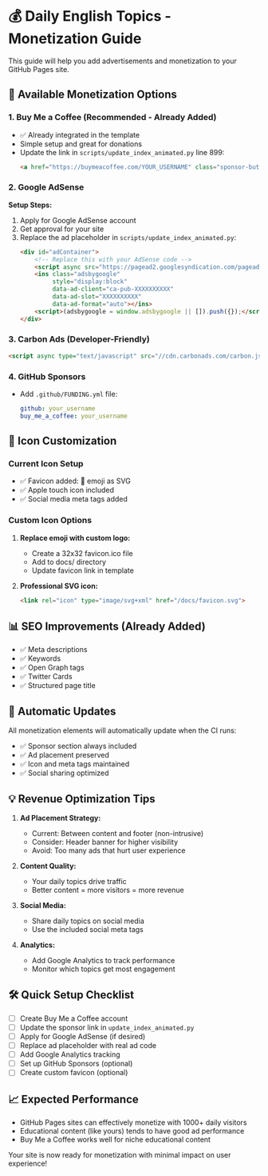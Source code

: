 # 💰 Daily English Topics - Monetization Guide

This guide will help you add advertisements and monetization to your GitHub Pages site.

## 🎯 Available Monetization Options

### 1. Buy Me a Coffee (Recommended - Already Added)
- ✅ Already integrated in the template
- Simple setup and great for donations
- Update the link in `scripts/update_index_animated.py` line 899:
  ```html
  <a href="https://buymeacoffee.com/YOUR_USERNAME" class="sponsor-button">
  ```

### 2. Google AdSense
**Setup Steps:**
1. Apply for Google AdSense account
2. Get approval for your site
3. Replace the ad placeholder in `scripts/update_index_animated.py`:
   ```html
   <div id="adContainer">
       <!-- Replace this with your AdSense code -->
       <script async src="https://pagead2.googlesyndication.com/pagead/js/adsbygoogle.js?client=ca-pub-XXXXXXXXXX" crossorigin="anonymous"></script>
       <ins class="adsbygoogle"
            style="display:block"
            data-ad-client="ca-pub-XXXXXXXXXX"
            data-ad-slot="XXXXXXXXXX"
            data-ad-format="auto"></ins>
       <script>(adsbygoogle = window.adsbygoogle || []).push({});</script>
   </div>
   ```

### 3. Carbon Ads (Developer-Friendly)
```html
<script async type="text/javascript" src="//cdn.carbonads.com/carbon.js?serve=YOUR_SERVE_ID&placement=YOUR_PLACEMENT" id="_carbonads_js"></script>
```

### 4. GitHub Sponsors
- Add `.github/FUNDING.yml` file:
  ```yaml
  github: your_username
  buy_me_a_coffee: your_username
  ```

## 🎨 Icon Customization

### Current Icon Setup
- ✅ Favicon added: 💬 emoji as SVG
- ✅ Apple touch icon included
- ✅ Social media meta tags added

### Custom Icon Options
1. **Replace emoji with custom logo:**
   - Create a 32x32 favicon.ico file
   - Add to docs/ directory
   - Update favicon link in template

2. **Professional SVG icon:**
   ```html
   <link rel="icon" type="image/svg+xml" href="/docs/favicon.svg">
   ```

## 📊 SEO Improvements (Already Added)
- ✅ Meta descriptions
- ✅ Keywords
- ✅ Open Graph tags
- ✅ Twitter Cards
- ✅ Structured page title

## 🔄 Automatic Updates
All monetization elements will automatically update when the CI runs:
- ✅ Sponsor section always included
- ✅ Ad placement preserved
- ✅ Icon and meta tags maintained
- ✅ Social sharing optimized

## 💡 Revenue Optimization Tips

1. **Ad Placement Strategy:**
   - Current: Between content and footer (non-intrusive)
   - Consider: Header banner for higher visibility
   - Avoid: Too many ads that hurt user experience

2. **Content Quality:**
   - Your daily topics drive traffic
   - Better content = more visitors = more revenue

3. **Social Media:**
   - Share daily topics on social media
   - Use the included social meta tags

4. **Analytics:**
   - Add Google Analytics to track performance
   - Monitor which topics get most engagement

## 🛠️ Quick Setup Checklist

- [ ] Create Buy Me a Coffee account
- [ ] Update the sponsor link in `update_index_animated.py`
- [ ] Apply for Google AdSense (if desired)
- [ ] Replace ad placeholder with real ad code
- [ ] Add Google Analytics tracking
- [ ] Set up GitHub Sponsors (optional)
- [ ] Create custom favicon (optional)

## 📈 Expected Performance
- GitHub Pages sites can effectively monetize with 1000+ daily visitors
- Educational content (like yours) tends to have good ad performance
- Buy Me a Coffee works well for niche educational content

Your site is now ready for monetization with minimal impact on user experience!